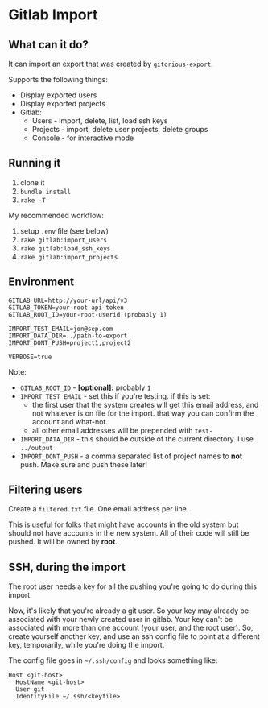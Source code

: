 # Gitlab Import

## What can it do?

It can import an export that was created by `gitorious-export`.

Supports the following things:

* Display exported users
* Display exported projects
* Gitlab:
    * Users - import, delete, list, load ssh keys
    * Projects - import, delete user projects, delete groups
    * Console - for interactive mode

## Running it

1. clone it
1. `bundle install`
1. `rake -T`

My recommended workflow:

1. setup `.env` file (see below)
1. `rake gitlab:import_users`
1. `rake gitlab:load_ssh_keys`
1. `rake gitlab:import_projects`

## Environment

    GITLAB_URL=http://your-url/api/v3
    GITLAB_TOKEN=your-root-api-token
    GITLAB_ROOT_ID=your-root-userid (probably 1)
    
    IMPORT_TEST_EMAIL=jon@sep.com
    IMPORT_DATA_DIR=../path-to-export
    IMPORT_DONT_PUSH=project1,project2
    
    VERBOSE=true

Note:

* `GITLAB_ROOT_ID` - __[optional]:__ probably `1`
* `IMPORT_TEST_EMAIL` - set this if you're testing.  if this is set:
  * the first user that the system creates will get this email address, and not whatever is on file for the import.  that way you can confirm the account and what-not.
  * all other email addresses will be prepended with `test-`
* `IMPORT_DATA_DIR` - this should be outside of the current directory.  I use `../output`
* `IMPORT_DONT_PUSH` - a comma separated list of project names to __not__ push.  Make sure and push these later!

## Filtering users

Create a `filtered.txt` file.  One email address per line.

This is useful for folks that might have accounts in the old system but should not have accounts in the new system.  All of their code will still be pushed.  It will be owned by __root__.

## SSH, during the import

The root user needs a key for all the pushing you're going to do during this import.

Now, it's likely that you're already a git user.  So your key may already be associated with your newly created user in gitlab.  Your key can't be associated with more than one account (your user, and the root user).  So, create yourself another key, and use an ssh config file to point at a different key, temporarily, while you're doing the import.

The config file goes in `~/.ssh/config` and looks something like:

    Host <git-host>
      HostName <git-host>
      User git
      IdentityFile ~/.ssh/<keyfile>

